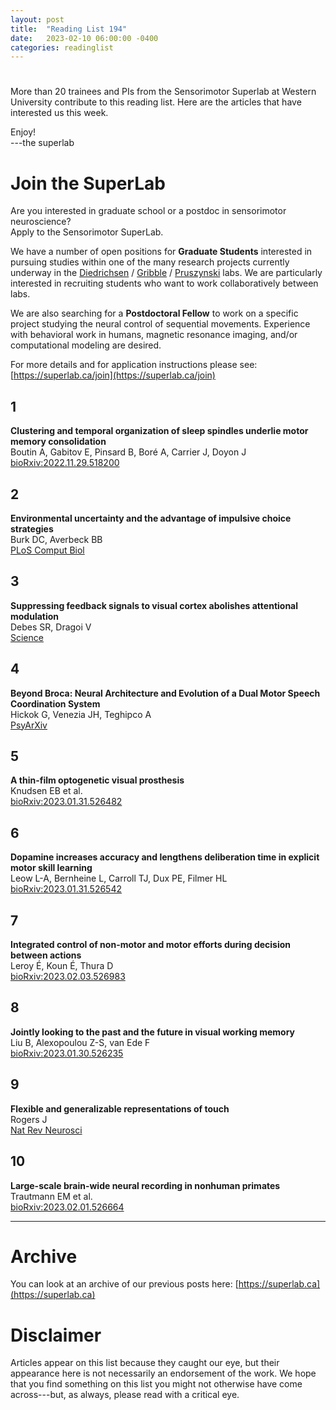 ```yaml
---
layout: post
title:  "Reading List 194"
date:   2023-02-10 06:00:00 -0400
categories: readinglist
---
```


# 

More than 20 trainees and PIs from the Sensorimotor Superlab at Western University contribute to this reading list. Here are the articles that have interested us this week.

Enjoy!  
---the superlab

# Join the SuperLab

Are you interested in graduate school or a postdoc in sensorimotor neuroscience?  
Apply to the Sensorimotor SuperLab.

We have a number of open positions for **Graduate Students** interested in pursuing studies within one of the many  research projects currently underway in the [Diedrichsen](https://www.diedrichsenlab.org/) / [Gribble](https://gribblelab.org) / [Pruszynski](https://www.pruszynskilab.com/) labs. We are particularly interested in recruiting students who want to work collaboratively between labs.

We are also searching for a **Postdoctoral Fellow** to work on a specific project studying the neural control of sequential movements. Experience with behavioral work in humans, magnetic resonance imaging, and/or computational modeling are desired.

For more details and for application instructions please see: [https://superlab.ca/join](https://superlab.ca/join)


## 1
**Clustering and temporal organization of sleep spindles underlie motor memory consolidation**  
Boutin A, Gabitov E, Pinsard B, Boré A, Carrier J, Doyon J  
[bioRxiv:2022.11.29.518200](https://www.biorxiv.org/content/10.1101/2022.11.29.518200v2)

## 2
**Environmental uncertainty and the advantage of impulsive choice strategies**  
Burk DC, Averbeck BB  
[PLoS Comput Biol](https://dx.doi.org/10.1371/journal.pcbi.1010873)

## 3
**Suppressing feedback signals to visual cortex abolishes attentional modulation**  
Debes SR, Dragoi V  
[Science](https://dx.doi.org/10.1126/science.ade1855)

## 4
**Beyond Broca: Neural Architecture and Evolution of a Dual Motor Speech Coordination System**  
Hickok G, Venezia JH, Teghipco A  
[PsyArXiv](https://psyarxiv.com/tewna)

## 5
**A thin-film optogenetic visual prosthesis**  
Knudsen EB et al.  
[bioRxiv:2023.01.31.526482](https://www.biorxiv.org/content/10.1101/2023.01.31.526482v2)

## 6
**Dopamine increases accuracy and lengthens deliberation time in explicit motor skill learning**  
Leow L-A, Bernheine L, Carroll TJ, Dux PE, Filmer HL  
[bioRxiv:2023.01.31.526542](https://www.biorxiv.org/content/10.1101/2023.01.31.526542v1)

## 7
**Integrated control of non-motor and motor efforts during decision between actions**  
Leroy É, Koun É, Thura D  
[bioRxiv:2023.02.03.526983](https://www.biorxiv.org/content/10.1101/2023.02.03.526983v1.abstract?%3Fcollection=)

## 8
**Jointly looking to the past and the future in visual working memory**  
Liu B, Alexopoulou Z-S, van Ede F  
[bioRxiv:2023.01.30.526235](https://www.biorxiv.org/content/10.1101/2023.01.30.526235v1)

## 9
**Flexible and generalizable representations of touch**  
Rogers J  
[Nat Rev Neurosci](https://dx.doi.org/10.1038/s41583-023-00679-9)

## 10
**Large-scale brain-wide neural recording in nonhuman primates**  
Trautmann EM et al.  
[bioRxiv:2023.02.01.526664](https://www.biorxiv.org/content/10.1101/2023.02.01.526664v2)


---
# Archive
You can look at an archive of our previous posts here: [https://superlab.ca](https://superlab.ca)


# Disclaimer
Articles appear on this list because they caught our eye, but their appearance here is not necessarily an endorsement of the work. We hope that you find something on this list you might not otherwise have come across---but, as always, please read with a critical eye.

